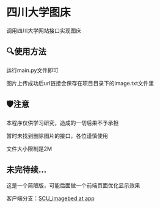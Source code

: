 # 四川大学图床

调用四川大学网站接口实现图床

## 🔍使用方法

运行main.py文件即可

图片上传成功后url链接会保存在项目目录下的image.txt文件里

## 🛡️注意

本程序仅供学习研究，造成的一切后果不予承担

暂时未找到删除图片的接口，各位谨慎使用

文件大小限制是2M

## 未完待续...

这是一个简陋版，可能后面做一个前端页面优化显示效果

客户端分支：[SCU_imagebed at app](https://github.com/jeanhua/SCU_imagebed/tree/app)